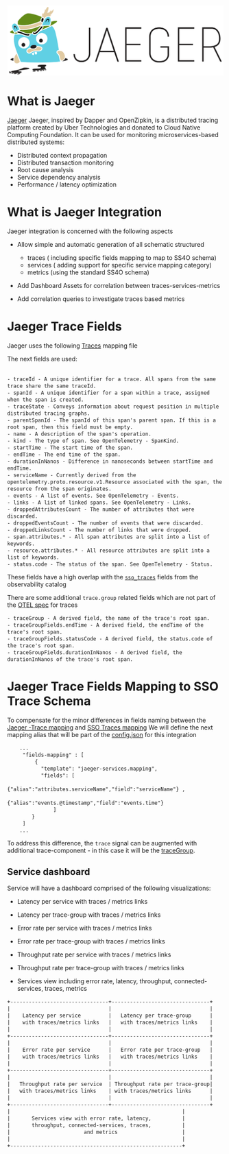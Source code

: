 ![jaeger](jaeger-logo.png)

# What is Jaeger

[Jaeger](https://github.com/jaegertracing/jaeger) Jaeger, inspired by Dapper and OpenZipkin, is a distributed tracing platform created by Uber Technologies and donated to Cloud Native Computing Foundation. It can be used for monitoring microservices-based distributed systems:

- Distributed context propagation
- Distributed transaction monitoring
- Root cause analysis
- Service dependency analysis
- Performance / latency optimization


# What is Jaeger Integration

Jaeger integration is concerned with the following aspects
 
 - Allow simple and automatic generation of all schematic structured
   - traces ( including specific fields mapping to map to SS4O schema)
   - services ( adding support for specific service mapping category)
   - metrics (using the standard SS4O schema)

 - Add Dashboard Assets for correlation between traces-services-metrics 

 - Add correlation queries to investigate traces based metrics

# Jaeger Trace Fields
Jaeger uses the following [Traces](../schema/jaeger-traces.mapping) mapping file

The next fields are used:
```text

- traceId - A unique identifier for a trace. All spans from the same trace share the same traceId.
- spanId - A unique identifier for a span within a trace, assigned when the span is created.
- traceState - Conveys information about request position in multiple distributed tracing graphs.
- parentSpanId - The spanId of this span's parent span. If this is a root span, then this field must be empty.
- name - A description of the span's operation.
- kind - The type of span. See OpenTelemetry - SpanKind.
- startTime - The start time of the span.
- endTime - The end time of the span.
- durationInNanos - Difference in nanoseconds between startTime and endTime.
- serviceName - Currently derived from the opentelemetry.proto.resource.v1.Resource associated with the span, the resource from the span originates.
- events - A list of events. See OpenTelemetry - Events.
- links - A list of linked spans. See OpenTelemetry - Links.
- droppedAttributesCount - The number of attributes that were discarded.
- droppedEventsCount - The number of events that were discarded.
- droppedLinksCount - The number of links that were dropped.
- span.attributes.* - All span attributes are split into a list of keywords.
- resource.attributes.* - All resource attributes are split into a list of keywords.
- status.code - The status of the span. See OpenTelemetry - Status.

```
These fields have a high overlap with the [`sso_traces`](../../../schema/observability/traces/README.md) fields from the observability catalog  

There are some additional `trace.group` related fields which are not part of the [OTEL spec](https://github.com/open-telemetry/opentelemetry-specification/blob/main/specification/trace/api.md) for traces
```text
- traceGroup - A derived field, the name of the trace's root span.
- traceGroupFields.endTime - A derived field, the endTime of the trace's root span.
- traceGroupFields.statusCode - A derived field, the status.code of the trace's root span.
- traceGroupFields.durationInNanos - A derived field, the durationInNanos of the trace's root span.

```

# Jaeger Trace Fields Mapping to SSO Trace Schema
To compensate for the minor differences in fields naming between the [Jaeger -Trace mapping](../schema/jaeger-traces.mapping) and [SSO Traces mapping](../../../schema/observability/traces/traces.mapping)
We will define the next mapping alias that will be part of the [config.json](../config.json) for this integration

```json5
    ... 
     "fields-mapping" : [
         {
           "template": "jaeger-services.mapping",
           "fields": [
                     {"alias":"attributes.serviceName","field":"serviceName"} ,
                     {"alias":"events.@timestamp","field":"events.time"}
               ]
        }
     ]
    ...
```



To address this difference, the `trace` signal can be augmented with additional trace-component - in this case it will be the [traceGroup](../../../schema/observability/traces/traceGroup).

## Service dashboard
Service will have a dashboard comprised of the following visualizations:
 - Latency per service with traces / metrics links
 - Latency per trace-group with traces / metrics links
 - Error rate per service with traces / metrics links
 - Error rate per trace-group with traces / metrics links
 - Throughput rate per service with traces / metrics links
 - Throughput rate per trace-group with traces / metrics links
 
 - Services view including error rate, latency, throughput, connected-services, traces, metrics

```text
+--------------------------------+--------------------------------+
|                                |                                |
|    Latency per service         |   Latency per trace-group      |
|    with traces/metrics links   |   with traces/metrics links    |
|                                |                                |
+--------------------------------+--------------------------------+
|                                |                                |
|    Error rate per service      |   Error rate per trace-group   |
|    with traces/metrics links   |   with traces/metrics links    |
|                                |                                |
+--------------------------------+--------------------------------+
|                                |                                |
|   Throughput rate per service  | Throughput rate per trace-group|
|   with traces/metrics links    | with traces/metrics links      |
|                                |                                |
+--------------------------------+--------------------------------+
|                                                        |
|       Services view with error rate, latency,          |
|       throughput, connected-services, traces,          |
|                        and metrics                     |
|                                                        |
+--------------------------------------------------------+

```